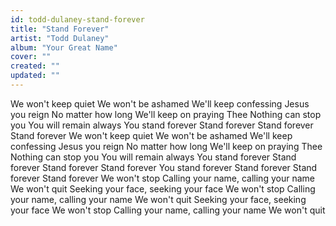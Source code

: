 ```yaml
---
id: todd-dulaney-stand-forever
title: "Stand Forever"
artist: "Todd Dulaney"
album: "Your Great Name"
cover: ""
created: ""
updated: ""
---
```


We won't keep quiet
We won't be ashamed
We'll keep confessing
Jesus you reign
No matter how long
We'll keep on praying Thee
Nothing can stop you
You will remain always
You stand forever
Stand forever
Stand forever
Stand forever
We won't keep quiet
We won't be ashamed
We'll keep confessing
Jesus you reign
No matter how long
We'll keep on praying Thee
Nothing can stop you
You will remain always
You stand forever
Stand forever
Stand forever
Stand forever
You stand forever
Stand forever
Stand forever
Stand forever
We won't stop
Calling your name, calling your name
We won't quit
Seeking your face, seeking your face
We won't stop
Calling your name, calling your name
We won't quit
Seeking your face, seeking your face
We won't stop
Calling your name, calling your name
We won't quit